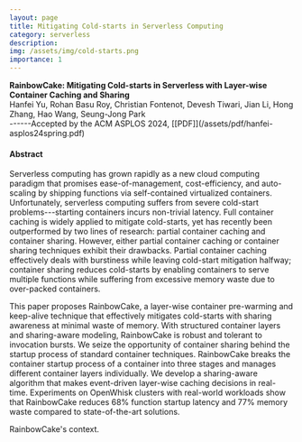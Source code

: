 ```yaml
---
layout: page
title: Mitigating Cold-starts in Serverless Computing
category: serverless
description:
img: /assets/img/cold-starts.png
importance: 1
---
```


<div class="title"><strong>RainbowCake: Mitigating Cold-starts in Serverless with Layer-wise Container Caching and Sharing
</strong></div>
<div class="author">
    Hanfei Yu, Rohan Basu Roy, Christian Fontenot, Devesh Tiwari, Jian Li, Hong Zhang, Hao Wang, Seung-Jong Park
</div>
<!-- <div class="periodical"> -->
------Accepted by the ACM ASPLOS 2024, [[PDF]](/assets/pdf/hanfei-asplos24spring.pdf)
<!-- </div> -->

<br />

#### Abstract

Serverless computing has grown rapidly as a new cloud computing paradigm that promises ease-of-management, cost-efficiency, and auto-scaling by shipping functions via self-contained virtualized containers. Unfortunately, serverless computing suffers from severe cold-start problems---starting containers incurs non-trivial latency. Full container caching is widely applied to mitigate cold-starts, yet has recently been outperformed by two lines of research: partial container caching and container sharing. However, either partial container caching or container sharing techniques exhibit their drawbacks. Partial container caching effectively deals with burstiness while leaving cold-start mitigation halfway; container sharing reduces cold-starts by enabling containers to serve multiple functions while suffering from excessive memory waste due to over-packed containers.

This paper proposes RainbowCake, a layer-wise container pre-warming and keep-alive technique that effectively mitigates cold-starts with sharing awareness at minimal waste of memory. With structured container layers and sharing-aware modeling, RainbowCake is robust and tolerant to invocation bursts. We seize the opportunity of container sharing behind the startup process of standard container techniques. RainbowCake breaks the container startup process of a container into three stages and manages different container layers individually. We develop a sharing-aware algorithm that makes event-driven layer-wise caching decisions in real-time. Experiments on OpenWhisk clusters with real-world workloads show that RainbowCake reduces 68% function startup latency and 77% memory waste compared to state-of-the-art solutions.

<div class="row">
        <div class="col-12 col-sm-12 col-md-9 col-lg-8 mx-auto d-block">
        <img class="img-fluid" src="{{ '/assets/img/rainbowcake.png' | relative_url }}" alt="" />
        <div class="caption">
            RainbowCake's context.  
        </div>
    </div>
</div>

<br />
